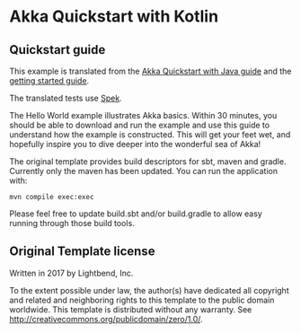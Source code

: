 # Akka Quickstart with Kotlin

## Quickstart guide

This example is translated from the [Akka Quickstart with Java guide](https://developer.lightbend.com/guides/akka-quickstart-java/) 
and the [getting started guide](https://doc.akka.io/docs/akka/current/guide/index.html).

The translated tests use [Spek](http://spekframework.org/).

The Hello World example illustrates Akka basics. Within 30 minutes, you should be able to download and run the example and use this guide to understand how the example is constructed. This will get your feet wet, and hopefully inspire you to dive deeper into the wonderful sea of Akka!


The original template provides build descriptors for sbt, maven and gradle. Currently only the maven has been updated. You can run 
the application with:
```
mvn compile exec:exec
```

Please feel free to update build.sbt and/or build.gradle to allow easy running through those build tools. 

## Original Template license

Written in 2017 by Lightbend, Inc.

To the extent possible under law, the author(s) have dedicated all copyright and related
and neighboring rights to this template to the public domain worldwide.
This template is distributed without any warranty. See <http://creativecommons.org/publicdomain/zero/1.0/>.

